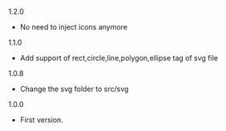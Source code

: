 1.2.0
* No need to inject icons anymore

1.1.0
* Add support of rect,circle,line,polygon,ellipse tag of svg file

1.0.8
* Change the svg folder to src/svg  

1.0.0
* First version.
